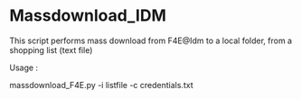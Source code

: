# Massdownload_IDM

This script performs mass download from F4E@Idm to a local folder, from a shopping list (text file)

Usage :

massdownload_F4E.py -i listfile -c credentials.txt

